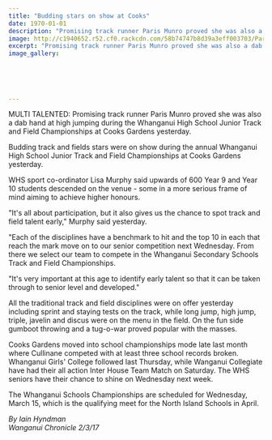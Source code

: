 ```yaml
---
title: "Budding stars on show at Cooks"
date: 1970-01-01
description: "Promising track runner Paris Munro proved she was also a dab hand at high jumping during the Whanganui High School Junior Track and Field Championships at Cooks Gardens yesterday..."
image: http://c1940652.r52.cf0.rackcdn.com/58b74747b8d39a3eff003703/Paris-Munro-high-jump-chron-2-March-2017.jpg
excerpt: "Promising track runner Paris Munro proved she was also a dab hand at high jumping during the Whanganui High School Junior Track and Field Championships at Cooks Gardens yesterday."
image_gallery:
    
    
    
    
    
---
```


<p><span>MULTI TALENTED: Promising track runner Paris Munro proved she was also a dab hand at high jumping during the Whanganui High School Junior Track and Field Championships at Cooks Gardens yesterday.</span></p>
<p>Budding track and fields stars were on show during the annual Whanganui High School Junior Track and Field Championships at Cooks Gardens yesterday.</p>
<p>WHS sport co-ordinator Lisa Murphy said upwards of 600 Year 9 and Year 10 students descended on the venue - some in a more serious frame of mind aiming to achieve higher honours.</p>
<p>"It's all about participation, but it also gives us the chance to spot track and field talent early," Murphy said yesterday.</p>
<p>"Each of the disciplines have a benchmark to hit and the top 10 in each that reach the mark move on to our senior competition next Wednesday. From there we select our team to compete in the Whanganui Secondary Schools Track and Field Championships.</p>
<p>"It's very important at this age to identify early talent so that it can be taken through to senior level and developed."</p>
<p>All the traditional track and field disciplines were on offer yesterday including sprint and staying tests on the track, while long jump, high jump, triple, javelin and discus were on the menu in the field. On the fun side gumboot throwing and a tug-o-war proved popular with the masses.</p>
<p>Cooks Gardens moved into school championships mode late last month where Cullinane competed with at least three school records broken. Whanganui Girls' College followed last Thursday, while Wanganui Collegiate have had their all action Inter House Team Match on Saturday. The WHS seniors have their chance to shine on Wednesday next week.</p>
<p>The Whanganui Schools Championships are scheduled for Wednesday, March 15, which is the qualifying meet for the North Island Schools in April.</p>
<p class="clear syndicator"><em>By Iain Hyndman</em><br /><em>Wanganui Chronicle 2/3/17&nbsp;</em></p>

